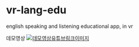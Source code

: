 # vr-lang-edu
english speaking and listening educational app, in vr

데모영상
[![데모영상유튜브링크이미지](https://img.youtube.com/vi/3DqC7pWg9-8/0.jpg)](https://www.youtube.com/watch?v=3DqC7pWg9-8)
